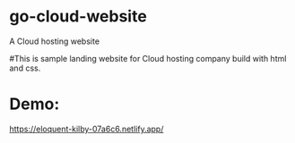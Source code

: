 # go-cloud-website
A Cloud hosting website

#This is sample landing website for Cloud hosting company build with html and css.

# Demo:
https://eloquent-kilby-07a6c6.netlify.app/
